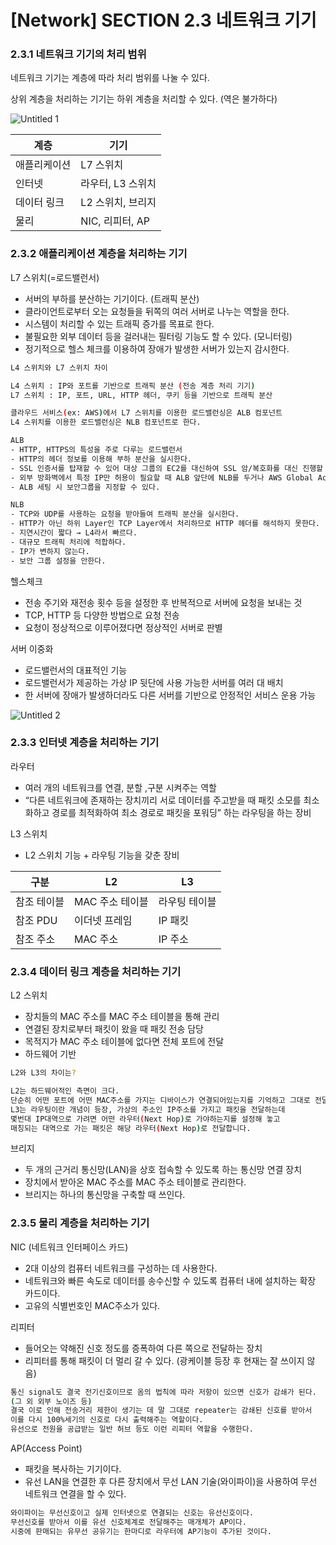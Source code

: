 # [Network] SECTION 2.3 네트워크 기기


### 2.3.1 네트워크 기기의 처리 범위

네트워크 기기는 계층에 따라 처리 범위를 나눌 수 있다.

상위 계층을  처리하는 기기는 하위 계층을 처리할 수 있다. (역은 불가하다)

![Untitled 1](https://user-images.githubusercontent.com/40704078/209027266-b337b8db-f4a0-46ed-8800-6d6cf56abc2f.png)

| 계층 | 기기 |
| --- | --- |
| 애플리케이션 | L7 스위치 |
| 인터넷 | 라우터, L3 스위치 |
| 데이터 링크 | L2 스위치, 브리지 |
| 물리 | NIC, 리피터, AP |


### 2.3.2 애플리케이션 계층을 처리하는 기기

L7 스위치(=로드밸런서)

- 서버의 부하를 분산하는 기기이다. (트래픽 분산)
- 클라이언트로부터 오는 요청들을 뒤쪽의 여러 서버로 나누는 역할을 한다.
- 시스템이 처리할 수 있는 트래픽 증가를 목표로 한다.
- 불필요한 외부 데이터 등을 걸러내는 필터링 기능도 할 수 있다. (모니터링)
- 정기적으로 헬스 체크를 이용하여 장애가 발생한 서버가 있는지 감시한다.

```bash
L4 스위치와 L7 스위치 차이

L4 스위치 : IP와 포트를 기반으로 트래픽 분산 (전송 계층 처리 기기)
L7 스위치 : IP, 포트, URL, HTTP 헤더, 쿠키 등을 기반으로 트래픽 분산

클라우드 서비스(ex: AWS)에서 L7 스위치를 이용한 로드밸런싱은 ALB 컴포넌트
L4 스위치를 이용한 로드밸런싱은 NLB 컴포넌트로 한다.
```

```bash
ALB
- HTTP, HTTPS의 특성을 주로 다루는 로드밸런서
- HTTP의 헤더 정보를 이용해 부하 분산을 실시한다.
- SSL 인증서를 탑재할 수 있어 대상 그룹의 EC2를 대신하여 SSL 암/복호화를 대신 진행할 수 있다.
- 외부 방화벽에서 특정 IP만 허용이 필요할 때 ALB 앞단에 NLB를 두거나 AWS Global Accelerator를 설정한다. (NLB만 IP를 고정할 수 있다.)
- ALB 세팅 시 보안그룹을 지정할 수 있다.

NLB
- TCP와 UDP를 사용하는 요청을 받아들여 트래픽 분산을 실시한다.
- HTTP가 아닌 하위 Layer인 TCP Layer에서 처리하므로 HTTP 헤더를 해석하지 못한다.
- 지연시간이 짧다 → L4라서 빠르다.
- 대규모 트래픽 처리에 적합하다.
- IP가 변하지 않는다.
- 보안 그룹 설정을 안한다.
```

헬스체크

- 전송 주기와 재전송 횟수 등을 설정한 후 반복적으로 서버에 요청을 보내는 것
- TCP, HTTP 등 다양한 방법으로 요청 전송
- 요청이 정상적으로 이루어졌다면 정상적인 서버로 판별

서버 이중화

- 로드밸런서의 대표적인 기능
- 로드밸런서가 제공하는 가상 IP 뒷단에 사용 가능한 서버를 여러 대 배치
- 한 서버에 장애가 발생하더라도 다른 서버를 기반으로 안정적인 서비스 운용 가능

![Untitled 2](https://user-images.githubusercontent.com/40704078/209027325-195aad02-f773-45a0-be51-75f9d2d90ca4.png)


### 2.3.3 인터넷 계층을 처리하는 기기

라우터

- 여러 개의 네트워크를 연결, 분할 ,구분 시켜주는 역할
- “다른 네트워크에 존재하는 장치끼리 서로 데이터를 주고받을 때 패킷 소모를 최소화하고 경로를 최적화하여 최소 경로로 패킷을 포워딩” 하는 라우팅을 하는 장비

L3 스위치

- L2 스위치 기능 + 라우팅 기능을 갖춘 장비

| 구분 | L2 | L3 |
| --- | --- | --- |
| 참조 테이블 | MAC 주소 테이블 | 라우팅 테이블 |
| 참조 PDU | 이더넷 프레임 | IP 패킷 |
| 참조 주소 | MAC 주소 | IP 주소 |


### 2.3.4 데이터 링크 계층을 처리하는 기기

L2 스위치

- 장치들의 MAC 주소를 MAC 주소 테이블을 통해 관리
- 연결된 장치로부터 패킷이 왔을 때 패킷 전송 담당
- 목적지가 MAC 주소 테이블에 없다면 전체 포트에 전달
- 하드웨어 기반

```bash
L2와 L3의 차이는?

L2는 하드웨어적인 측면이 크다.
단순히 어떤 포트에 어떤 MAC주소를 가지는 디바이스가 연결되어있는지를 기억하고 그대로 전달
L3는 라우팅이란 개념이 등장, 가상의 주소인 IP주소를 가지고 패킷을 전달하는데
몇번대 IP대역으로 가려면 어떤 라우터(Next Hop)로 가야하는지를 설정해 놓고 
매칭되는 대역으로 가는 패킷은 해당 라우터(Next Hop)로 전달합니다.
```

브리지

- 두 개의 근거리 통신망(LAN)을 상호 접속할 수 있도록 하는 통신망 연결 장치
- 장치에서 받아온 MAC 주소를 MAC 주소 테이블로 관리한다.
- 브리지는 하나의 통신망을 구축할 때 쓰인다.


### 2.3.5 물리 계층을 처리하는 기기

NIC (네트워크 인터페이스 카드)

- 2대 이상의 컴퓨터 네트워크를 구성하는 데 사용한다.
- 네트워크와 빠른 속도로 데이터를 송수신할 수 있도록 컴퓨터 내에 설치하는 확장 카드이다.
- 고유의 식별번호인 MAC주소가 있다.

리피터

- 들어오는 약해진 신호 정도를 증폭하여 다른 쪽으로 전달하는 장치
- 리피터를 통해 패킷이 더 멀리 갈 수 있다. (광케이블 등장 후 현재는 잘 쓰이지 않음)

```bash
통신 signal도 결국 전기신호이므로 옴의 법칙에 따라 저항이 있으면 신호가 감쇄가 된다.
(그 외 외부 노이즈 등)
결국 이로 인해 전송거리 제한이 생기는 데 말 그대로 repeater는 감쇄된 신호를 받아서 
이를 다시 100%세기의 신호로 다시 출력해주는 역할이다.
유선으로 전원을 공급받는 일반 허브 등도 이런 리피터 역할을 수행한다.
```

AP(Access Point)

- 패킷을 복사하는 기기이다.
- 유선 LAN을 연결한 후 다른 장치에서 무선 LAN 기술(와이파이)을 사용하여 무선 네트워크 연결을 할 수 있다.

```bash
와이파이는 무선신호이고 실제 인터넷으로 연결되는 신호는 유선신호이다.
무선신호를 받아서 이를 유선 신호체계로 전달해주는 매개체가 AP이다.
시중에 판매되는 유무선 공유기는 한마디로 라우터에 AP기능이 추가된 것이다.
```
